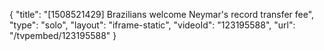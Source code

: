 {
    "title": "[1508521429] Brazilians welcome Neymar's record transfer fee",
    "type": "solo",
    "layout": "iframe-static",
    "videoId": "123195588",
    "url": "\/tvpembed\/123195588"
}
